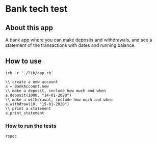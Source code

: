 # Bank tech test

## About this app
A bank app where you can make deposits and withdrawals, and see a statement of the transactions with dates and running balance. 

## How to use
```
irb -r './lib/app.rb'

\\ create a new account
a = BankAccount.new
\\ make a deposit, include how much and when  
a.deposit(1000, "14-01-2020")
\\ make a withdrawal, include how much and when  
a.withdraw(10, "15-01-2020")
\\ print a statement 
a.print_statement
```
### How to run the tests
`rspec`


